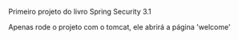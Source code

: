 Primeiro projeto do livro Spring Security 3.1

Apenas rode o projeto com o tomcat, ele abrirá a página 'welcome'
